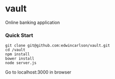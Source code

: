 # vault
Online banking application

### Quick Start

    git clone git@github.com:edwincarlson/vault.git
    cd /vault
    npm install
    bower install
    node server.js

Go to localhost:3000 in browser
